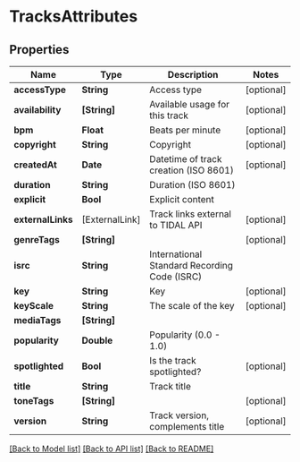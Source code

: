 # TracksAttributes

## Properties
Name | Type | Description | Notes
------------ | ------------- | ------------- | -------------
**accessType** | **String** | Access type | [optional] 
**availability** | **[String]** | Available usage for this track | [optional] 
**bpm** | **Float** | Beats per minute | [optional] 
**copyright** | **String** | Copyright | [optional] 
**createdAt** | **Date** | Datetime of track creation (ISO 8601) | [optional] 
**duration** | **String** | Duration (ISO 8601) | 
**explicit** | **Bool** | Explicit content | 
**externalLinks** | [ExternalLink] | Track links external to TIDAL API | [optional] 
**genreTags** | **[String]** |  | [optional] 
**isrc** | **String** | International Standard Recording Code (ISRC) | 
**key** | **String** | Key | [optional] 
**keyScale** | **String** | The scale of the key | [optional] 
**mediaTags** | **[String]** |  | 
**popularity** | **Double** | Popularity (0.0 - 1.0) | 
**spotlighted** | **Bool** | Is the track spotlighted? | [optional] 
**title** | **String** | Track title | 
**toneTags** | **[String]** |  | [optional] 
**version** | **String** | Track version, complements title | [optional] 

[[Back to Model list]](../README.md#documentation-for-models) [[Back to API list]](../README.md#documentation-for-api-endpoints) [[Back to README]](../README.md)


